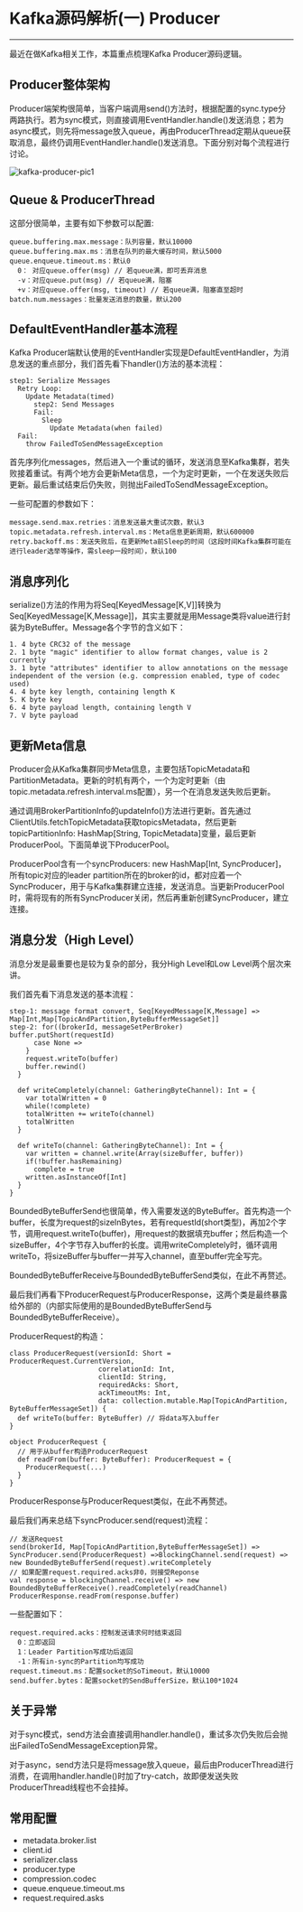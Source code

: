 # Kafka源码解析(一) Producer

---

最近在做Kafka相关工作，本篇重点梳理Kafka Producer源码逻辑。

## Producer整体架构

Producer端架构很简单，当客户端调用send()方法时，根据配置的sync.type分两路执行。若为sync模式，则直接调用EventHandler.handle()发送消息；若为async模式，则先将message放入queue，再由ProducerThread定期从queue获取消息，最终仍调用EventHandler.handle()发送消息。下面分别对每个流程进行讨论。

![kafka-producer-pic1](http://7xid4y.com1.z0.glb.clouddn.com/kafka-producer-pic1.png)

## Queue & ProducerThread

这部分很简单，主要有如下参数可以配置:

    queue.buffering.max.message：队列容量，默认10000
    queue.buffering.max.ms：消息在队列的最大缓存时间，默认5000
    queue.enqueue.timeout.ms：默认0
      0： 对应queue.offer(msg) // 若queue满，即可丢弃消息
      -v：对应queue.put(msg) // 若queue满，阻塞
      +v：对应queue.offer(msg, timeout) // 若queue满，阻塞直至超时
    batch.num.messages：批量发送消息的数量，默认200
    
## DefaultEventHandler基本流程

Kafka Producer端默认使用的EventHandler实现是DefaultEventHandler，为消息发送的重点部分，我们首先看下handler()方法的基本流程：

    step1: Serialize Messages
      Retry Loop:
      	Update Metadata(timed)
          step2: Send Messages
          Fail:
          	Sleep
              Update Metadata(when failed)
      Fail:
      	throw FailedToSendMessageException
        
首先序列化messages，然后进入一个重试的循环，发送消息至Kafka集群，若失败接着重试。有两个地方会更新Meta信息，一个为定时更新，一个在发送失败后更新。最后重试结束后仍失败，则抛出FailedToSendMessageException。

一些可配置的参数如下：

    message.send.max.retries：消息发送最大重试次数，默认3
    topic.metadata.refresh.interval.ms：Meta信息更新周期，默认600000
    retry.backoff.ms：发送失败后，在更新Meta前Sleep的时间（这段时间Kafka集群可能在进行leader选举等操作，需sleep一段时间），默认100
    
## 消息序列化

serialize()方法的作用为将Seq[KeyedMessage[K,V]]转换为Seq[KeyedMessage[K,Message]]，其实主要就是用Message类将value进行封装为ByteBuffer。Message各个字节的含义如下：

    1. 4 byte CRC32 of the message
    2. 1 byte "magic" identifier to allow format changes, value is 2 currently
    3. 1 byte "attributes" identifier to allow annotations on the message independent of the version (e.g. compression enabled, type of codec used)
    4. 4 byte key length, containing length K
    5. K byte key
    6. 4 byte payload length, containing length V
    7. V byte payload

## 更新Meta信息

Producer会从Kafka集群同步Meta信息，主要包括TopicMetadata和PartitionMetadata。更新的时机有两个，一个为定时更新（由topic.metadata.refresh.interval.ms配置），另一个在消息发送失败后更新。

通过调用BrokerPartitionInfo的updateInfo()方法进行更新。首先通过ClientUtils.fetchTopicMetadata获取topicsMetadata，然后更新topicPartitionInfo: HashMap[String, TopicMetadata]变量，最后更新ProducerPool。下面简单说下ProducerPool。

ProducerPool含有一个syncProducers: new HashMap[Int, SyncProducer]，所有topic对应的leader partition所在的broker的id，都对应着一个SyncProducer，用于与Kafka集群建立连接，发送消息。当更新ProducerPool时，需将现有的所有SyncProducer关闭，然后再重新创建SyncProducer，建立连接。

## 消息分发（High Level）

消息分发是最重要也是较为复杂的部分，我分High Level和Low Level两个层次来讲。

我们首先看下消息发送的基本流程：

    step-1: message format convert, Seq[KeyedMessage[K,Message] => Map[Int,Map[TopicAndPartition,ByteBufferMessageSet]]
    step-2: for((brokerId, messageSetPerBroker)  buffer.putShort(requestId)
          case None =>
        }
        request.writeTo(buffer)
        buffer.rewind()
      }
          
      def writeCompletely(channel: GatheringByteChannel): Int = {
        var totalWritten = 0
        while(!complete)
        totalWritten += writeTo(channel)
        totalWritten
      }
      
      def writeTo(channel: GatheringByteChannel): Int = {
        var written = channel.write(Array(sizeBuffer, buffer))
        if(!buffer.hasRemaining)
          complete = true    
        written.asInstanceOf[Int]
      }
    }

BoundedByteBufferSend也很简单，传入需要发送的ByteBuffer。首先构造一个buffer，长度为request的sizeInBytes，若有requestId(short类型)，再加2个字节，调用request.writeTo(buffer)，用request的数据填充buffer；然后构造一个sizeBuffer，4个字节存入buffer的长度。调用writeCompletely时，循环调用writeTo，将sizeBuffer与buffer一并写入channel，直至buffer完全写完。

BoundedByteBufferReceive与BoundedByteBufferSend类似，在此不再赘述。

最后我们再看下ProducerRequest与ProducerResponse，这两个类是最终暴露给外部的（内部实际使用的是BoundedByteBufferSend与BoundedByteBufferReceive）。

ProducerRequest的构造：

    class ProducerRequest(versionId: Short = ProducerRequest.CurrentVersion,
                          correlationId: Int,
                          clientId: String,
                          requiredAcks: Short,
                          ackTimeoutMs: Int,
                          data: collection.mutable.Map[TopicAndPartition, ByteBufferMessageSet]) {
      def writeTo(buffer: ByteBuffer) // 将data写入buffer
    }
      
    object ProducerRequest {
      // 用于从buffer构造ProducerRequest
      def readFrom(buffer: ByteBuffer): ProducerRequest = {
        ProducerRequest(...)
      }
    }
    
ProducerResponse与ProducerRequest类似，在此不再赘述。

最后我们再来总结下syncProducer.send(request)流程：

    // 发送Request
    send(brokerId, Map[TopicAndPartition,ByteBufferMessageSet]) => SyncProducer.send(ProducerRequest) =>BlockingChannel.send(request) => new BoundedByteBufferSend(request).writeCompletely
    // 如果配置request.required.acks非0，则接受Reponse
    val response = blockingChannel.receive() => new BoundedByteBufferReceive().readCompletely(readChannel)
    ProducerResponse.readFrom(response.buffer)

一些配置如下：

    request.required.acks：控制发送请求何时结束返回
      0：立即返回
      1：Leader Partition写成功后返回
      -1：所有in-sync的Partition均写成功
    request.timeout.ms：配置socket的SoTimeout，默认10000
    send.buffer.bytes：配置socket的SendBufferSize，默认100*1024

## 关于异常

对于sync模式，send方法会直接调用handler.handle()，重试多次仍失败后会抛出FailedToSendMessageException异常。

对于async，send方法只是将message放入queue，最后由ProducerThread进行消费，在调用handler.handle()时加了try-catch，故即便发送失败ProducerThread线程也不会挂掉。

## 常用配置

* metadata.broker.list
* client.id
* serializer.class 
* producer.type
* compression.codec
* queue.enqueue.timeout.ms
* request.required.asks